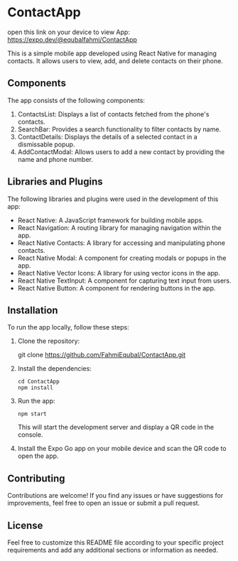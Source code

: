 # ContactApp
open this link on your device to view App:
https://expo.dev/@equbalfahmi/ContactApp

This is a simple mobile app developed using React Native for managing contacts. It allows users to view, add, and delete contacts on their phone.

## Components

The app consists of the following components:

1. ContactsList: Displays a list of contacts fetched from the phone's contacts.
2. SearchBar: Provides a search functionality to filter contacts by name.
3. ContactDetails: Displays the details of a selected contact in a dismissable popup.
4. AddContactModal: Allows users to add a new contact by providing the name and phone number.

## Libraries and Plugins

The following libraries and plugins were used in the development of this app:

- React Native: A JavaScript framework for building mobile apps.
- React Navigation: A routing library for managing navigation within the app.
- React Native Contacts: A library for accessing and manipulating phone contacts.
- React Native Modal: A component for creating modals or popups in the app.
- React Native Vector Icons: A library for using vector icons in the app.
- React Native TextInput: A component for capturing text input from users.
- React Native Button: A component for rendering buttons in the app.

## Installation

To run the app locally, follow these steps:

1. Clone the repository:

  
   git clone https://github.com/FahmiEqubal/ContactApp.git
   

2. Install the dependencies:

   ```
   cd ContactApp
   npm install
   ```

3. Run the app:

   ```
   npm start
   ```

   This will start the development server and display a QR code in the console.

4. Install the Expo Go app on your mobile device and scan the QR code to open the app.

## Contributing

Contributions are welcome! If you find any issues or have suggestions for improvements, feel free to open an issue or submit a pull request.

## License

Feel free to customize this README file according to your specific project requirements and add any additional sections or information as needed.
